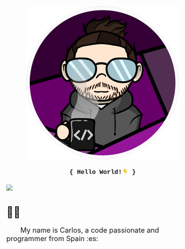 <h3><img src="img/CharlyMech.png" style="display: block;
												 margin-left: auto;
												 margin-right: auto;"/></h3>

<h3 align="center" style="font-family:'Courier New'">{ Hello World!<img  src="img/moving_hand.gif" style="width:1em;" /> }</h3>

<h3><img src="https://img.shields.io/badge/year_version-2023-informational" 
		style="display: block;
				 margin-left: auto;
				 margin-right: auto;"/>
</h3>
<h1></h1>

<span style="font-size:2em;">&#128587;&#127997;</span>

<p style="font-size:1.3em;">&emsp;&emsp;My name is Carlos, a code passionate and programmer from Spain :es: </p>
